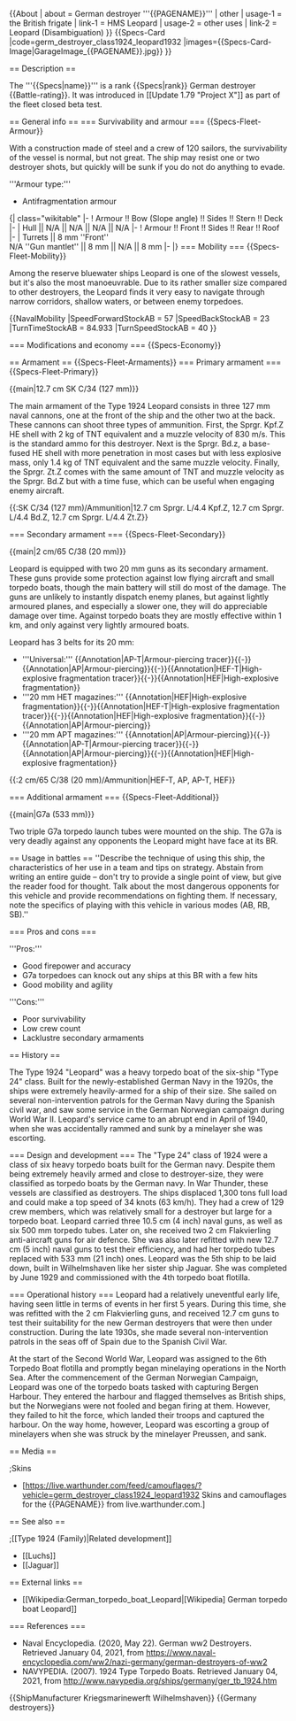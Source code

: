 {{About
| about = German destroyer '''{{PAGENAME}}'''
| other
| usage-1 = the British frigate
| link-1 = HMS Leopard
| usage-2 = other uses
| link-2 = Leopard (Disambiguation)
}}
{{Specs-Card
|code=germ_destroyer_class1924_leopard1932
|images={{Specs-Card-Image|GarageImage_{{PAGENAME}}.jpg}}
}}

== Description ==
<!-- ''In the first part of the description, cover the history of the ship's creation and military application. In the second part, tell the reader about using this ship in the game. Add a screenshot: if a beginner player has a hard time remembering vehicles by name, a picture will help them identify the ship in question.'' -->
The '''{{Specs|name}}''' is a rank {{Specs|rank}} German destroyer {{Battle-rating}}. It was introduced in [[Update 1.79 "Project X"]] as part of the fleet closed beta test.

== General info ==
=== Survivability and armour ===
{{Specs-Fleet-Armour}}
<!-- ''Talk about the vehicle's armour. Note the most well-defended and most vulnerable zones, e.g. the ammo magazine. Evaluate the composition of components and assemblies responsible for movement and manoeuvrability. Evaluate the survivability of the primary and secondary armaments separately. Don't forget to mention the size of the crew, which plays an important role in fleet mechanics. Save tips on preserving survivability for the "Usage in battles" section. If necessary, use a graphical template to show the most well-protected or most vulnerable points in the armour.'' -->
With a construction made of steel and a crew of 120 sailors, the survivability of the vessel is normal, but not great. The ship may resist one or two destroyer shots, but quickly will be sunk if you do not do anything to evade.

'''Armour type:'''

* Antifragmentation armour

{| class="wikitable"
|-
! Armour !! Bow (Slope angle) !! Sides !! Stern !! Deck
|-
| Hull || N/A || N/A || N/A || N/A
|-
! Armour !! Front !! Sides !! Rear !! Roof
|-
| Turrets || 8 mm ''Front'' <br>N/A ''Gun mantlet'' || 8 mm || N/A || 8 mm
|-
|}
=== Mobility ===
{{Specs-Fleet-Mobility}}
<!-- ''Write about the ship's mobility. Evaluate its power and manoeuvrability, rudder rerouting speed, stopping speed at full tilt, with its maximum forward and reverse speed.'' -->
Among the reserve bluewater ships Leopard is one of the slowest vessels, but it's also the most manoeuvrable. Due to its rather smaller size compared to other destroyers, the Leopard finds it very easy to navigate through narrow corridors, shallow waters, or between enemy torpedoes.

{{NavalMobility
|SpeedForwardStockAB = 57
|SpeedBackStockAB = 23
|TurnTimeStockAB = 84.933
|TurnSpeedStockAB = 40
}}

=== Modifications and economy ===
{{Specs-Economy}}

== Armament ==
{{Specs-Fleet-Armaments}}
=== Primary armament ===
{{Specs-Fleet-Primary}}
<!-- ''Provide information about the characteristics of the primary armament. Evaluate their efficacy in battle based on their reload speed, ballistics and the capacity of their shells. Add a link to the main article about the weapon: <code><nowiki>{{main|Weapon name (calibre)}}</nowiki></code>. Broadly describe the ammunition available for the primary armament, and provide recommendations on how to use it and which ammunition to choose.'' -->
{{main|12.7 cm SK C/34 (127 mm)}}

The main armament of the Type 1924 Leopard consists in three 127 mm naval cannons, one at the front of the ship and the other two at the back. These cannons can shoot three types of ammunition. First, the Sprgr. Kpf.Z HE shell with 2 kg of TNT equivalent and a muzzle velocity of 830 m/s. This is the standard ammo for this destroyer. Next is the Sprgr. Bd.z, a base-fused HE shell with more penetration in most cases but with less explosive mass, only 1.4 kg of TNT equivalent and the same muzzle velocity. Finally, the Sprgr. Zt.Z comes with the same amount of TNT and muzzle velocity as the Sprgr. Bd.Z but with a time fuse, which can be useful when engaging enemy aircraft.

{{:SK C/34 (127 mm)/Ammunition|12.7 cm Sprgr. L/4.4 Kpf.Z, 12.7 cm Sprgr. L/4.4 Bd.Z, 12.7 cm Sprgr. L/4.4 Zt.Z}}

=== Secondary armament ===
{{Specs-Fleet-Secondary}}
<!-- ''Some ships are fitted with weapons of various calibres. Secondary armaments are defined as weapons chosen with the control <code>Select secondary weapon</code>. Evaluate the secondary armaments and give advice on how to use them. Describe the ammunition available for the secondary armament. Provide recommendations on how to use them and which ammunition to choose. Remember that any anti-air armament, even heavy calibre weapons, belong in the next section. If there is no secondary armament, remove this section.'' -->
{{main|2 cm/65 C/38 (20 mm)}}

Leopard is equipped with two 20 mm guns as its secondary armament. These guns provide some protection against low flying aircraft and small torpedo boats, though the main battery will still do most of the damage. The guns are unlikely to instantly dispatch enemy planes, but against lightly armoured planes, and especially a slower one, they will do appreciable damage over time. Against torpedo boats they are mostly effective within 1 km, and only against very lightly armoured boats.

Leopard has 3 belts for its 20 mm:

* '''Universal:''' {{Annotation|AP-T|Armour-piercing tracer}}{{-}}{{Annotation|AP|Armour-piercing}}{{-}}{{Annotation|HEF-T|High-explosive fragmentation tracer}}{{-}}{{Annotation|HEF|High-explosive fragmentation}}
* '''20 mm HET magazines:''' {{Annotation|HEF|High-explosive fragmentation}}{{-}}{{Annotation|HEF-T|High-explosive fragmentation tracer}}{{-}}{{Annotation|HEF|High-explosive fragmentation}}{{-}}{{Annotation|AP|Armour-piercing}}
* '''20 mm APT magazines:''' {{Annotation|AP|Armour-piercing}}{{-}}{{Annotation|AP-T|Armour-piercing tracer}}{{-}}{{Annotation|AP|Armour-piercing}}{{-}}{{Annotation|HEF|High-explosive fragmentation}}

{{:2 cm/65 C/38 (20 mm)/Ammunition|HEF-T, AP, AP-T, HEF}}

=== Additional armament ===
{{Specs-Fleet-Additional}}
<!-- ''Describe the available additional armaments of the ship: depth charges, mines, torpedoes. Talk about their positions, available ammunition and launch features such as dead zones of torpedoes. If there is no additional armament, remove this section.'' -->
{{main|G7a (533 mm)}}

Two triple G7a torpedo launch tubes were mounted on the ship. The G7a is very deadly against any opponents the Leopard might have face at its BR.

== Usage in battles ==
''Describe the technique of using this ship, the characteristics of her use in a team and tips on strategy. Abstain from writing an entire guide – don't try to provide a single point of view, but give the reader food for thought. Talk about the most dangerous opponents for this vehicle and provide recommendations on fighting them. If necessary, note the specifics of playing with this vehicle in various modes (AB, RB, SB).''

=== Pros and cons ===
<!-- ''Summarise and briefly evaluate the vehicle in terms of its characteristics and combat effectiveness. Mark its pros and cons in the bulleted list. Try not to use more than 6 points for each of the characteristics. Avoid using categorical definitions such as "bad", "good" and the like - use substitutions with softer forms such as "inadequate" and "effective".'' -->

'''Pros:'''

* Good firepower and accuracy
* G7a torpedoes can knock out any ships at this BR with a few hits
* Good mobility and agility

'''Cons:'''

* Poor survivability
* Low crew count
* Lacklustre secondary armaments

== History ==
<!-- ''Describe the history of the creation and combat usage of the ship in more detail than in the introduction. If the historical reference turns out to be too long, take it to a separate article, taking a link to the article about the ship and adding a block "/History" (example: <nowiki>https://wiki.warthunder.com/(Ship-name)/History</nowiki>) and add a link to it here using the <code>main</code> template. Be sure to reference text and sources by using <code><nowiki><ref></ref></nowiki></code>, as well as adding them at the end of the article with <code><nowiki><references /></nowiki></code>. This section may also include the ship's dev blog entry (if applicable) and the in-game encyclopedia description (under <code><nowiki>=== In-game description ===</nowiki></code>, also if applicable).'' -->

The Type 1924 "Leopard" was a heavy torpedo boat of the six-ship "Type 24" class. Built for the newly-established German Navy in the 1920s, the ships were extremely heavily-armed for a ship of their size. She sailed on several non-intervention patrols for the German Navy during the Spanish civil war, and saw some service in the German Norwegian campaign during World War II. Leopard's service came to an abrupt end in April of 1940, when she was accidentally rammed and sunk by a minelayer she was escorting.

=== Design and development ===
The "Type 24" class of 1924 were a class of six heavy torpedo boats built for the German navy. Despite them being extremely heavily armed and close to destroyer-size, they were classified as torpedo boats by the German navy. In War Thunder, these vessels are classified as destroyers. The ships displaced 1,300 tons full load and could make a top speed of 34 knots (63 km/h). They had a crew of 129 crew members, which was relatively small for a destroyer but large for a torpedo boat. Leopard carried three 10.5 cm (4 inch) naval guns, as well as six 500 mm torpedo tubes. Later on, she received two 2 cm Flakvierling anti-aircraft guns for air defence. She was also later refitted with new 12.7 cm (5 inch) naval guns to test their efficiency, and had her torpedo tubes replaced with 533 mm (21 inch) ones. Leopard was the 5th ship to be laid down, built in Wilhelmshaven like her sister ship Jaguar. She was completed by June 1929 and commissioned with the 4th torpedo boat flotilla.

=== Operational history ===
Leopard had a relatively uneventful early life, having seen little in terms of events in her first 5 years. During this time, she was refitted with the 2 cm Flakvierling guns, and received 12.7 cm guns to test their suitability for the new German destroyers that were then under construction. During the late 1930s, she made several non-intervention patrols in the seas off of Spain due to the Spanish Civil War.

At the start of the Second World War, Leopard was assigned to the 6th Torpedo Boat flotilla and promptly began minelaying operations in the North Sea. After the commencement of the German Norwegian Campaign, Leopard was one of the torpedo boats tasked with capturing Bergen Harbour. They entered the harbour and flagged themselves as British ships, but the Norwegians were not fooled and began firing at them. However, they failed to hit the force, which landed their troops and captured the harbour. On the way home, however, Leopard was escorting a group of minelayers when she was struck by the minelayer Preussen, and sank.

== Media ==
<!-- ''Excellent additions to the article would be video guides, screenshots from the game, and photos.'' -->

;Skins

* [https://live.warthunder.com/feed/camouflages/?vehicle=germ_destroyer_class1924_leopard1932 Skins and camouflages for the {{PAGENAME}} from live.warthunder.com.]

== See also ==
<!-- ''Links to articles on the War Thunder Wiki that you think will be useful for the reader, for example:''
* ''reference to the series of the ship;''
* ''links to approximate analogues of other nations and research trees.'' -->

;[[Type 1924 (Family)|Related development]]

* [[Luchs]]
* [[Jaguar]]

== External links ==
<!-- ''Paste links to sources and external resources, such as:''
* ''topic on the official game forum;''
* ''other literature.'' -->

* [[Wikipedia:German_torpedo_boat_Leopard|[Wikipedia] German torpedo boat Leopard]]

=== References ===

* Naval Encyclopedia. (2020, May 22). German ww2 Destroyers. Retrieved January 04, 2021, from <nowiki>https://www.naval-encyclopedia.com/ww2/nazi-germany/german-destroyers-of-ww2</nowiki>
* NAVYPEDIA. (2007). 1924 Type Torpedo Boats. Retrieved January 04, 2021, from <nowiki>http://www.navypedia.org/ships/germany/ger_tb_1924.htm</nowiki>

{{ShipManufacturer Kriegsmarinewerft Wilhelmshaven}}
{{Germany destroyers}}